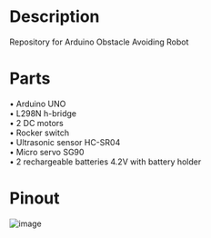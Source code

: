 # Description
Repository for Arduino Obstacle Avoiding Robot

# Parts
• Arduino UNO </br>
• L298N h-bridge </br>
• 2 DC motors </br>
• Rocker switch </br>
• Ultrasonic sensor HC-SR04 </br>
• Micro servo SG90 </br>
• 2 rechargeable batteries 4.2V with battery holder </br>

# Pinout
![image](https://github.com/AC-StarKiller/ObstacleAvoidingRobot/assets/75683749/58ccdc7b-8ead-4e35-b732-ad36785d9ae9)
